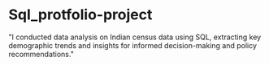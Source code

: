 # Sql_protfolio-project
"I conducted data analysis on Indian census data using SQL, extracting key demographic trends and insights for informed decision-making and policy recommendations."
